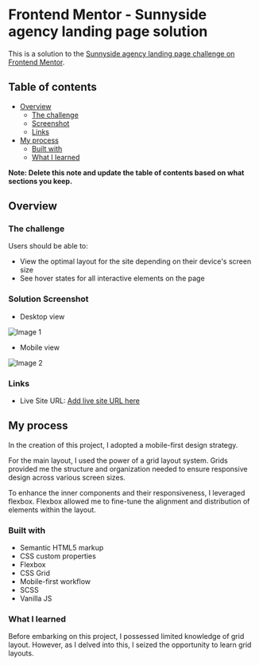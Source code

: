 # Frontend Mentor - Sunnyside agency landing page solution

This is a solution to the [Sunnyside agency landing page challenge on Frontend Mentor](https://www.frontendmentor.io/challenges/sunnyside-agency-landing-page-7yVs3B6ef).

## Table of contents

- [Overview](#overview)
  - [The challenge](#the-challenge)
  - [Screenshot](#screenshot)
  - [Links](#links)
- [My process](#my-process)
  - [Built with](#built-with)
  - [What I learned](#what-i-learned)
  
**Note: Delete this note and update the table of contents based on what sections you keep.**

## Overview

### The challenge

Users should be able to:

- View the optimal layout for the site depending on their device's screen size
- See hover states for all interactive elements on the page

### Solution Screenshot

- Desktop view

![Image 1](./image.png)

- Mobile view

![Image 2](./image-1.png)

### Links

- Live Site URL: [Add live site URL here](https://glittery-swan-1a3e02.netlify.app/)

## My process

In the creation of this project, I adopted a mobile-first design strategy.

For the main layout, I used the power of a grid layout system. Grids provided me the structure and organization needed to ensure responsive design across various screen sizes.

To enhance the inner components and their responsiveness, I leveraged flexbox. Flexbox allowed me to fine-tune the alignment and distribution of elements within the layout.

### Built with

- Semantic HTML5 markup
- CSS custom properties
- Flexbox
- CSS Grid
- Mobile-first workflow
- SCSS
- Vanilla JS

### What I learned

Before embarking on this project, I possessed limited knowledge of grid layout. However, as I delved into this, I seized the opportunity to learn grid layouts.
